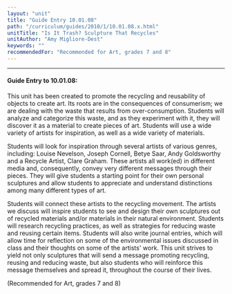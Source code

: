 ```yaml
---
layout: "unit"
title: "Guide Entry 10.01.08"
path: "/curriculum/guides/2010/1/10.01.08.x.html"
unitTitle: "Is It Trash? Sculpture That Recycles"
unitAuthor: "Amy Migliore-Dest"
keywords: ""
recommendedFor: "Recommended for Art, grades 7 and 8"
---
```

<body>
<hr/>
<h4>
Guide Entry to 10.01.08:
</h4>
<p>
This unit has been created to promote the recycling and reusability of objects to create art. Its roots are in the consequences of consumerism; we are dealing with the waste that results from over-consumption. Students will analyze and categorize this waste, and as they experiment with it, they will discover it as a material to create pieces of art. Students will use a wide variety of artists for inspiration, as well as a wide variety of materials.
</p>
<p>
Students will look for inspiration through several artists of various genres, including: Louise Nevelson, Joseph Cornell, Betye Saar, Andy Goldsworthy and a Recycle Artist, Clare Graham. These artists all work(ed) in different media and, consequently, convey very different messages through their pieces. They will give students a starting point for their own personal sculptures and allow students to appreciate and understand distinctions among many different types of art.
</p>
<p>
Students will connect these artists to the recycling movement. The artists we discuss will inspire students to see and design their own sculptures out of recycled materials and/or materials in their natural environment. Students will research recycling practices, as well as strategies for reducing waste and reusing certain items. Students will also write journal entries, which will allow time for reflection on some of the environmental issues discussed in class and their thoughts on some of the artists' work. This unit strives to yield not only sculptures that will send a message promoting recycling, reusing and reducing waste, but also students who will reinforce this message themselves and spread it, throughout the course of their lives.
</p>
<p>
(Recommended for Art, grades 7 and 8)
</p>
</body>